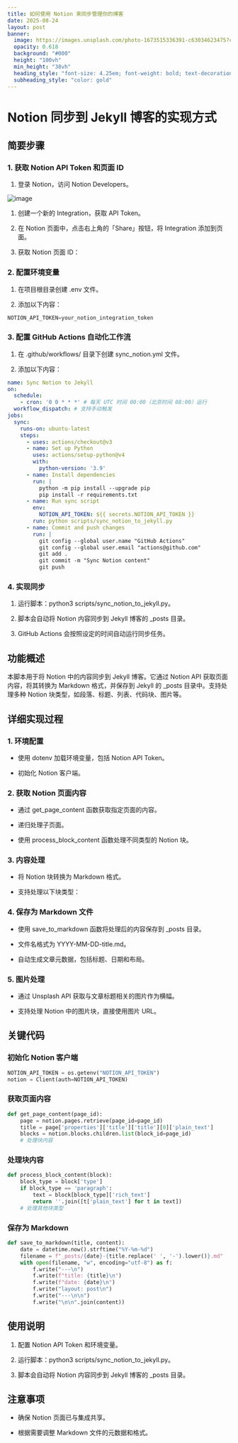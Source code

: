 ```yaml
---
title: 如何使用 Notion 来同步管理你的博客
date: 2025-08-24
layout: post
banner:
  image: https://images.unsplash.com/photo-1673515336391-c63034623475?crop=entropy&cs=tinysrgb&fit=max&fm=jpg&ixid=M3w2OTIwMzJ8MHwxfHJhbmRvbXx8fHx8fHx8fDE3NTYwMzA4NDB8&ixlib=rb-4.1.0&q=80&w=1080
  opacity: 0.618
  background: "#000"
  height: "100vh"
  min_height: "38vh"
  heading_style: "font-size: 4.25em; font-weight: bold; text-decoration: underline"
  subheading_style: "color: gold"
---
```


# Notion 同步到 Jekyll 博客的实现方式

## 简要步骤

### 1. 获取 Notion API Token 和页面 ID

1. 登录 Notion，访问 Notion Developers。

![image](https://prod-files-secure.s3.us-west-2.amazonaws.com/a7a0cc5a-89b9-4cda-8686-1fba0ca52f40/d19c1afe-dea5-4312-9333-786b0ba83054/image.png?X-Amz-Algorithm=AWS4-HMAC-SHA256&X-Amz-Content-Sha256=UNSIGNED-PAYLOAD&X-Amz-Credential=ASIAZI2LB46677MQV3WV%2F20250824%2Fus-west-2%2Fs3%2Faws4_request&X-Amz-Date=20250824T102040Z&X-Amz-Expires=3600&X-Amz-Security-Token=IQoJb3JpZ2luX2VjEOX%2F%2F%2F%2F%2F%2F%2F%2F%2F%2FwEaCXVzLXdlc3QtMiJHMEUCIF0svYp92FASyOC3lcK4E0j95WtvFOiq%2Bq1zyCrIyFLzAiEA%2Bb%2BMjH5oK%2FOmevRsBQTTG4lq4J%2BYUMh3J7mW6c%2BSvb0q%2FwMIPhAAGgw2Mzc0MjMxODM4MDUiDOH2UxOrdy1gNZRuBircA7tZ3FnolAgD3pBP7wPx4%2BlhrlUddxjOJliW6Z0NwlI3ODlGjBQMUDg3iPVcXVF0fNAwla9a4hFAR4CCNP7xASI5HzIZHH6qqjdBvnTlVU9BVmoHnE%2BrMKIcPygHqA6MuxP2LbVw4WRtiq2PgbmSXXaoB35K%2BHst2wdBkWTJltxeTLHC6sHJhtxEDsxOzQUjdi5mLQWsUeMFg%2FKpMydL5I4RD2T5WsY60Hvpf29rMfHsV028BrvRq2K3zoZEMeGzYY57C0VMI4uZJo8i6V%2FFDYceFaRQlwctiXXO7fTP%2BvzCGuJnPmULTM3qDV23si8qya%2BMWzx2YFMCVvJgsYU%2FjOVQ%2Bfi%2Bd4UIWoztRIf7hDtYK4mBXsGPANJRlR7hZyNBBQ0gkWW5oLKMpx3xILcexHcdhpUhEwhesRG4vnXIIEs%2Bq4qccuxTSvW4K4ybYM6QJAbxIy%2FCOQcPlTRDPYmi72JsCFl2GyaCX5Hz7QzycAmMYTteE2iz8nE1bDur7nuJjrlFXFUUVtV%2Bjo8pXPPK1rfVOaFn%2BrXn90xut2CMqR2G6oTTGYelcpE1L0ktqQ3Y0xoCxBxNXdcsM7OedyKvjzni%2FYnM5AvYd6w2BPm0Qb6X%2Fj3N3mCVkbj%2BARdfMM61qsUGOqUBqMc1tvmrd4zLMsySaLs2Gz3FSn44niPZrePCm9i%2FJr4ljNntdTN1rxtzAnMw1NI6e3e5RkArHDTu%2BQGvq6cO%2B0Zsk3dTJSmKWkjnrJURUYzlzvHYp770lm1jy%2BTp6gvKdo00VM2vfJRtegqHkP8QEjc5%2ByDQE%2FrIxGg1f%2Bn9z3t4xaT%2BwVCcZjVZZnun1%2Bx18UOIUNV9MPTlQwSI0FaHuWLNWBH9&X-Amz-Signature=33bcb9a404823cd7e8b1694007049d32ad865b79fbfdd87c405bbf2ea4eebc75&X-Amz-SignedHeaders=host&x-amz-checksum-mode=ENABLED&x-id=GetObject)

1. 创建一个新的 Integration，获取 API Token。

1. 在 Notion 页面中，点击右上角的「Share」按钮，将 Integration 添加到页面。

1. 获取 Notion 页面 ID：


### 2. 配置环境变量

1. 在项目根目录创建 .env 文件。

1. 添加以下内容：

```javascript
NOTION_API_TOKEN=your_notion_integration_token
```

### 3. 配置 GitHub Actions 自动化工作流

1. 在 .github/workflows/ 目录下创建 sync_notion.yml 文件。

1. 添加以下内容：

```yaml
name: Sync Notion to Jekyll
on:
  schedule:
    - cron: '0 0 * * *' # 每天 UTC 时间 00:00（北京时间 08:00）运行
  workflow_dispatch: # 支持手动触发
jobs:
  sync:
    runs-on: ubuntu-latest
    steps:
      - uses: actions/checkout@v3
      - name: Set up Python
        uses: actions/setup-python@v4
        with:
          python-version: '3.9'
      - name: Install dependencies
        run: |
          python -m pip install --upgrade pip
          pip install -r requirements.txt
      - name: Run sync script
        env:
          NOTION_API_TOKEN: ${{ secrets.NOTION_API_TOKEN }}
        run: python scripts/sync_notion_to_jekyll.py
      - name: Commit and push changes
        run: |
          git config --global user.name "GitHub Actions"
          git config --global user.email "actions@github.com"
          git add .
          git commit -m "Sync Notion content"
          git push
```

### 4. 实现同步

1. 运行脚本：python3 scripts/sync_notion_to_jekyll.py。

1. 脚本会自动将 Notion 内容同步到 Jekyll 博客的 _posts 目录。

1. GitHub Actions 会按照设定的时间自动运行同步任务。

## 功能概述

本脚本用于将 Notion 中的内容同步到 Jekyll 博客。它通过 Notion API 获取页面内容，将其转换为 Markdown 格式，并保存到 Jekyll 的 _posts 目录中。支持处理多种 Notion 块类型，如段落、标题、列表、代码块、图片等。

## 详细实现过程

### 1. 环境配置

- 使用 dotenv 加载环境变量，包括 Notion API Token。

- 初始化 Notion 客户端。

### 2. 获取 Notion 页面内容

- 通过 get_page_content 函数获取指定页面的内容。

- 递归处理子页面。

- 使用 process_block_content 函数处理不同类型的 Notion 块。

### 3. 内容处理

- 将 Notion 块转换为 Markdown 格式。

- 支持处理以下块类型：


### 4. 保存为 Markdown 文件

- 使用 save_to_markdown 函数将处理后的内容保存到 _posts 目录。

- 文件名格式为 YYYY-MM-DD-title.md。

- 自动生成文章元数据，包括标题、日期和布局。

### 5. 图片处理

- 通过 Unsplash API 获取与文章标题相关的图片作为横幅。

- 支持处理 Notion 中的图片块，直接使用图片 URL。

## 关键代码

### 初始化 Notion 客户端

```python
NOTION_API_TOKEN = os.getenv("NOTION_API_TOKEN")
notion = Client(auth=NOTION_API_TOKEN)
```

### 获取页面内容

```python
def get_page_content(page_id):
    page = notion.pages.retrieve(page_id=page_id)
    title = page['properties']['title']['title'][0]['plain_text']
    blocks = notion.blocks.children.list(block_id=page_id)
    # 处理块内容
```

### 处理块内容

```python
def process_block_content(block):
    block_type = block['type']
    if block_type == 'paragraph':
        text = block[block_type]['rich_text']
        return ''.join([t['plain_text'] for t in text])
    # 处理其他块类型
```

### 保存为 Markdown

```python
def save_to_markdown(title, content):
    date = datetime.now().strftime("%Y-%m-%d")
    filename = f"_posts/{date}-{title.replace(' ', '-').lower()}.md"
    with open(filename, "w", encoding="utf-8") as f:
        f.write("---\n")
        f.write(f"title: {title}\n")
        f.write(f"date: {date}\n")
        f.write("layout: post\n")
        f.write("---\n\n")
        f.write("\n\n".join(content))
```

## 使用说明

1. 配置 Notion API Token 和环境变量。

1. 运行脚本：python3 scripts/sync_notion_to_jekyll.py。

1. 脚本会自动将 Notion 内容同步到 Jekyll 博客的 _posts 目录。

## 注意事项

- 确保 Notion 页面已与集成共享。

- 根据需要调整 Markdown 文件的元数据和格式。